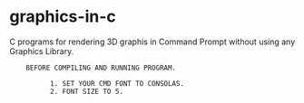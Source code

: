 # graphics-in-c
C programs for rendering 3D graphis in Command Prompt without using any Graphics Library.
        
        BEFORE COMPILING AND RUNNING PROGRAM.
        
              1. SET YOUR CMD FONT TO CONSOLAS.
              2. FONT SIZE TO 5.
